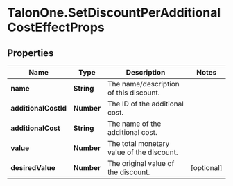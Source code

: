 # TalonOne.SetDiscountPerAdditionalCostEffectProps

## Properties

Name | Type | Description | Notes
------------ | ------------- | ------------- | -------------
**name** | **String** | The name/description of this discount. | 
**additionalCostId** | **Number** | The ID of the additional cost. | 
**additionalCost** | **String** | The name of the additional cost. | 
**value** | **Number** | The total monetary value of the discount. | 
**desiredValue** | **Number** | The original value of the discount. | [optional] 


